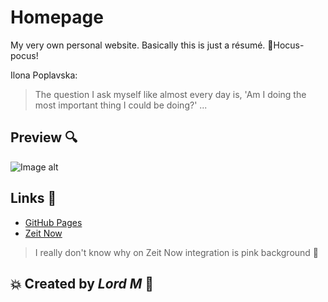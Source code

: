 # Homepage
My very own personal website. Basically this is just a résumé.
🧙Hocus-pocus!

Ilona Poplavska:
>The question I ask myself like almost every day is, 'Am I doing the most important thing I could be doing?' ...

## Preview :mag:
![Image alt](https://github.com/lord-m/homepage/blob/develop/assets/images/Test.jpg)

## Links :electric_plug:
- [GitHub Pages](https://lord-m.github.io/homepage/)
- [Zeit Now](https://homepage-git-develop.lord-m.now.sh/)
> I really don't know why on Zeit Now integration is pink background :hear_no_evil:


## :boom: Created by *Lord M* :rocket:


